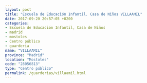 ```yaml
---
layout: post
title: "Escuela de Educación Infantil, Casa de Niños VILLAAMIL"
date: 2017-09-20 20:57:05 +0200
categories:
- Escuela de Educación Infantil, Casa de Niños
- madrid
- mostoles
- Centro público
- guarderia
name: "VILLAAMIL"
province: "Madrid"
location: "Mostoles"
code: "28056813"
type: "Centro público"
permalink: /guarderias/villaamil.html
---
```

